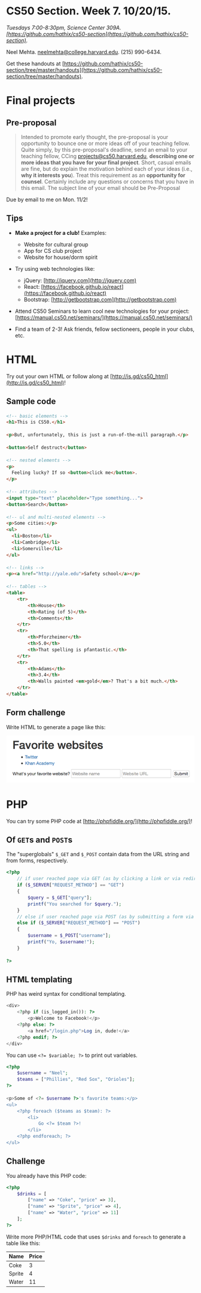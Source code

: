 # CS50 Section. Week 7. 10/20/15.
_Tuesdays 7:00-8:30pm, Science Center 309A. [https://github.com/hathix/cs50-section](https://github.com/hathix/cs50-section)._

Neel Mehta. neelmehta@college.harvard.edu. (215) 990-6434.

Get these handouts at [https://github.com/hathix/cs50-section/tree/master/handouts](https://github.com/hathix/cs50-section/tree/master/handouts).

# Final projects
## Pre-proposal
> Intended to promote early thought, the pre-proposal is your opportunity to bounce one or more ideas off of your teaching fellow. Quite simply, by this pre-proposal's deadline, send an email to your teaching fellow, CCing projects@cs50.harvard.edu, **describing one or more ideas that you have for your final project**. Short, casual emails are fine, but do explain the motivation behind each of your ideas (i.e., **why it interests you**). Treat this requirement as an **opportunity for counsel**. Certainly include any questions or concerns that you have in this email. The subject line of your email should be Pre-Proposal

Due by email to me on Mon. 11/2!

## Tips
- **Make a project for a club!** Examples:
  - Website for cultural group
  - App for CS club project
  - Website for house/dorm spirit

- Try using web technologies like:
  - jQuery: [http://jquery.com](http://jquery.com)
  - React: [https://facebook.github.io/react](https://facebook.github.io/react)
  - Bootstrap: [http://getbootstrap.com](http://getbootstrap.com)

- Attend CS50 Seminars to learn cool new technologies for your project: [https://manual.cs50.net/seminars/](https://manual.cs50.net/seminars/)
- Find a team of 2-3! Ask friends, fellow sectioneers, people in your clubs, etc.

# HTML
Try out your own HTML or follow along at [http://is.gd/cs50_html](http://is.gd/cs50_html)!

## Sample code

```html
<!-- basic elements -->
<h1>This is CS50.</h1>

<p>But, unfortunately, this is just a run-of-the-mill paragraph.</p>

<button>Self destruct</button>

<!-- nested elements -->
<p>
  Feeling lucky? If so <button>click me</button>.  
</p>

<!-- attributes -->
<input type="text" placeholder="Type something...">
<button>Search</button>

<!-- ul and multi-nested elements -->
<p>Some cities:</p>
<ul>
  <li>Boston</li>
  <li>Cambridge</li>
  <li>Somerville</li>
</ul>

<!-- links -->
<p><a href="http://yale.edu">Safety school</a></p>

<!-- tables -->
<table>
    <tr>
        <th>House</th>
        <th>Rating (of 5)</th>
        <th>Comments</th>
    </tr>
    <tr>
        <th>Pforzheimer</th>
        <th>5.0</th>
        <th>That spelling is pfantastic.</th>
    </tr>
    <tr>
        <th>Adams</th>
        <th>3.4</th>
        <th>Walls painted <em>gold</em>? That's a bit much.</th>
    </tr>
</table>
```

## Form challenge
Write HTML to generate a page like this:

![Simple HTML webpage](img/challenge-html.png)

# PHP
You can try some PHP code at [http://phpfiddle.org/](http://phpfiddle.org/)!

## Of `GET`s and `POST`s
The "superglobals" `$_GET` and `$_POST` contain data from the URL string and from forms, respectively.

```php
<?php
    // if user reached page via GET (as by clicking a link or via redirect)
    if ($_SERVER["REQUEST_METHOD"] == "GET")
    {
        $query = $_GET["query"];
        printf("You searched for $query.");
    }
    // else if user reached page via POST (as by submitting a form via POST)
    else if ($_SERVER["REQUEST_METHOD"] == "POST")
    {
        $username = $_POST["username"];
        printf("Yo, $username!");
    }

?>
```

## HTML templating
PHP has weird syntax for conditional templating.

```php
<div>
    <?php if (is_logged_in()): ?>
        <p>Welcome to Facebook!</p>
    <?php else: ?>
        <a href="/login.php">Log in, dude!</a>
    <?php endif; ?>
</div>
```

You can use `<?= $variable; ?>` to print out variables.

```php
<?php
    $username = "Neel";
    $teams = ["Phillies", "Red Sox", "Orioles"];
?>

<p>Some of <?= $username ?>'s favorite teams:</p>
<ul>
    <?php foreach ($teams as $team): ?>
        <li>
            Go <?= $team ?>!
        </li>
    <?php endforeach; ?>
</ul>
```

## Challenge
You already have this PHP code:

```php
<?php
    $drinks = [
        ["name" => "Coke", "price" => 3],
        ["name" => "Sprite", "price" => 4],
        ["name" => "Water", "price" => 11]
    ];
?>
```

Write more PHP/HTML code that uses `$drinks` and `foreach` to generate a table like this:

Name   | Price
------ | -----
Coke   | 3
Sprite | 4
Water  | 11
